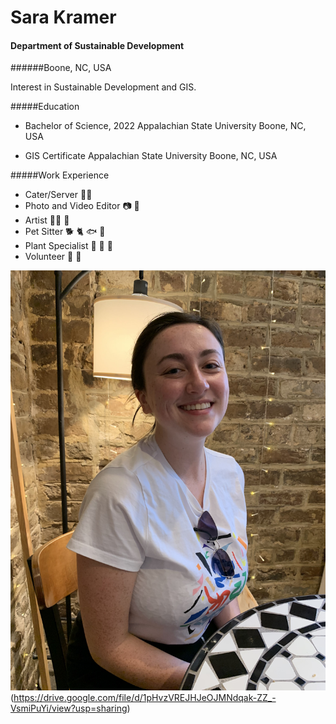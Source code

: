 Sara Kramer
=


#### Department of Sustainable Development
######Boone, NC, USA

Interest in Sustainable Development and GIS.

#####Education
- Bachelor of Science, 2022
Appalachian State University
Boone, NC, USA


- GIS Certificate
Appalachian State University
Boone, NC, USA


#####Work Experience
- Cater/Server :woman_cook:
- Photo and Video Editor :camera: :movie_camera:
- Artist :woman_artist: :art:
- Pet Sitter :dog2: :cat2: :fish: :lizard:
- Plant Specialist :seedling: :sunflower: :deciduous_tree:
- Volunteer :fist_right: :fist_left:


![This is an image](/img_2449.jpg)
(https://drive.google.com/file/d/1pHvzVREJHJeOJMNdqak-ZZ_-VsmiPuYi/view?usp=sharing)
